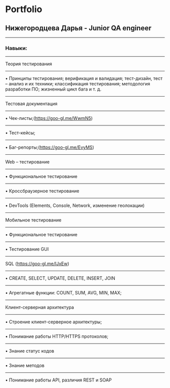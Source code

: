 # Portfolio
## Нижегородцева Дарья - Junior QA engineer
***
### **Навыки:**
***
Теория тестирования
***
• Принципы тестирования; верификация и валидация; тест-дизайн, тест – анализ и их техники; классификация тестирования; методология разработки ПО; жизненный цикл бага и т. д.
***
Тестовая документация
***
• Чек-листы;(https://goo-gl.me/WwmN5)
***
• Тест-кейсы; 
***
• Баг-репорты;(https://goo-gl.me/EvyMS)
***
Web – тестирование
***
• Функциональное тестирование
***
• Кроссбраузерное тестирование
***
• DevTools (Elements, Console, Network, изменение геолокации)
***
Мобильное тестирование
***
• Функциональное тестирование
***
• Тестирование GUI
***
SQL (https://goo-gl.me/IJxEw)
***
• CREATE, SELECT, UPDATE, DELETE, INSERT, JOIN
***
• Агрегатные функции: COUNT, SUM, AVG, MIN, MAX;
***
Клиент-серверная архитектура
***
• Строение клиент-серверное архитектуры;
***
• Понимание работы HTTP/HTTPS протоколов;
***
• Знание статус кодов
***
• Знание методов
***
• Понимание работы API, различия REST и SOAP
